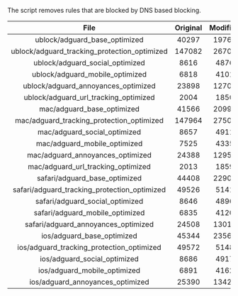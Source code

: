 The script removes rules that are blocked by DNS based blocking.


| File | Original | Modified |
|:----:|:-----:|:-----:|
| ublock/adguard_base_optimized | 40297 | 19767 |
| ublock/adguard_tracking_protection_optimized | 147082 | 26705 |
| ublock/adguard_social_optimized | 8616 | 4876 |
| ublock/adguard_mobile_optimized | 6818 | 4101 |
| ublock/adguard_annoyances_optimized | 23898 | 12702 |
| ublock/adguard_url_tracking_optimized | 2004 | 1850 |
| mac/adguard_base_optimized | 41566 | 20997 |
| mac/adguard_tracking_protection_optimized | 147964 | 27507 |
| mac/adguard_social_optimized | 8657 | 4911 |
| mac/adguard_mobile_optimized | 7525 | 4335 |
| mac/adguard_annoyances_optimized | 24388 | 12950 |
| mac/adguard_url_tracking_optimized | 2013 | 1859 |
| safari/adguard_base_optimized | 44408 | 22903 |
| safari/adguard_tracking_protection_optimized | 49526 | 5141 |
| safari/adguard_social_optimized | 8646 | 4896 |
| safari/adguard_mobile_optimized | 6835 | 4120 |
| safari/adguard_annoyances_optimized | 24508 | 13019 |
| ios/adguard_base_optimized | 45344 | 23561 |
| ios/adguard_tracking_protection_optimized | 49572 | 5148 |
| ios/adguard_social_optimized | 8686 | 4917 |
| ios/adguard_mobile_optimized | 6891 | 4162 |
| ios/adguard_annoyances_optimized | 25390 | 13424 |